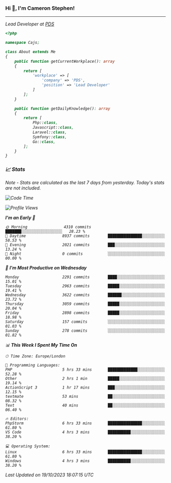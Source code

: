 ### Hi 👋, I'm Cameron Stephen!
<hr>
<p><em>Lead Developer at <a href="https://prindatasolutions.co.uk">PDS</a></p>


```php
<?php

namespace Cajs;

class About extends Me
{
    public function getCurrentWorkplace(): array
    {
        return [
            'workplace' => [
                'company' => 'PDS',
                'position' => 'Lead Developer'
            ]
        ];
    }

    public function getDailyKnowledge(): array
    {
        return [
            Php::class,
            Javascript::class,
            Laravel::class,
            Symfony::class,
            Go::class,
        ];
    }
}
```

### 📈 Stats
<p><em>Note - Stats are calculated as the last 7 days from yesterday. Today's stats are not included.</em></p>


<!--START_SECTION:waka-->
![Code Time](http://img.shields.io/badge/Code%20Time-3%2C599%20hrs%2034%20mins-blue)

![Profile Views](http://img.shields.io/badge/Profile%20Views-0-blue)

**I'm an Early 🐤** 

```text
🌞 Morning                4310 commits        ███████░░░░░░░░░░░░░░░░░░   28.23 % 
🌆 Daytime                8937 commits        ███████████████░░░░░░░░░░   58.53 % 
🌃 Evening                2021 commits        ███░░░░░░░░░░░░░░░░░░░░░░   13.24 % 
🌙 Night                  0 commits           ░░░░░░░░░░░░░░░░░░░░░░░░░   00.00 % 
```
📅 **I'm Most Productive on Wednesday** 

```text
Monday                   2291 commits        ████░░░░░░░░░░░░░░░░░░░░░   15.01 % 
Tuesday                  2963 commits        █████░░░░░░░░░░░░░░░░░░░░   19.41 % 
Wednesday                3622 commits        ██████░░░░░░░░░░░░░░░░░░░   23.72 % 
Thursday                 3059 commits        █████░░░░░░░░░░░░░░░░░░░░   20.04 % 
Friday                   2898 commits        █████░░░░░░░░░░░░░░░░░░░░   18.98 % 
Saturday                 157 commits         ░░░░░░░░░░░░░░░░░░░░░░░░░   01.03 % 
Sunday                   278 commits         ░░░░░░░░░░░░░░░░░░░░░░░░░   01.82 % 
```


📊 **This Week I Spent My Time On** 

```text
🕑︎ Time Zone: Europe/London

💬 Programming Languages: 
PHP                      5 hrs 33 mins       █████████████░░░░░░░░░░░░   52.28 % 
Other                    2 hrs 1 min         █████░░░░░░░░░░░░░░░░░░░░   19.14 % 
ActionScript 3           1 hr 17 mins        ███░░░░░░░░░░░░░░░░░░░░░░   12.15 % 
textmate                 53 mins             ██░░░░░░░░░░░░░░░░░░░░░░░   08.32 % 
Text                     40 mins             ██░░░░░░░░░░░░░░░░░░░░░░░   06.40 % 

🔥 Editors: 
PhpStorm                 6 hrs 33 mins       ███████████████░░░░░░░░░░   61.80 % 
VS Code                  4 hrs 3 mins        ██████████░░░░░░░░░░░░░░░   38.20 % 

💻 Operating System: 
Linux                    6 hrs 33 mins       ███████████████░░░░░░░░░░   61.80 % 
Windows                  4 hrs 3 mins        ██████████░░░░░░░░░░░░░░░   38.20 % 
```


 Last Updated on 19/10/2023 18:07:15 UTC
<!--END_SECTION:waka-->
